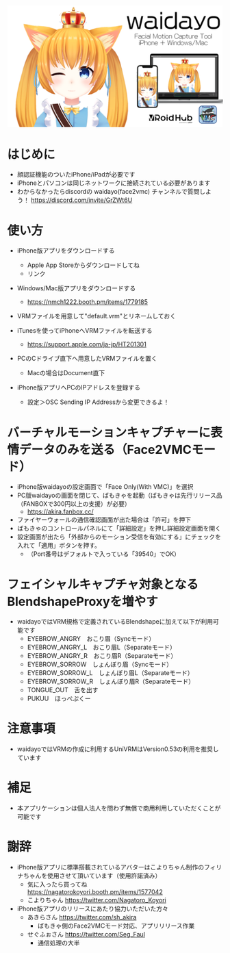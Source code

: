 ![waidayo_logo](waidayo_logo.png)
# はじめに
- 顔認証機能のついたiPhone/iPadが必要です
- iPhoneとパソコンは同じネットワークに接続されている必要があります
- わからなかったらdiscordの waidayo(face2vmc) チャンネルで質問しよう！
https://discord.com/invite/GrZWt6U

# 使い方
- iPhone版アプリをダウンロードする
    - Apple App Storeからダウンロードしてね
    - リンク
    
- Windows/Mac版アプリをダウンロードする
    - https://nmch1222.booth.pm/items/1779185

- VRMファイルを用意して"default.vrm"とリネームしておく
- iTunesを使ってiPhoneへVRMファイルを転送する
    - https://support.apple.com/ja-jp/HT201301
- PCのCドライブ直下へ用意したVRMファイルを置く
    - Macの場合はDocument直下
- iPhone版アプリへPCのIPアドレスを登録する
    - 設定＞OSC Sending IP Addressから変更できるよ！

# バーチャルモーションキャプチャーに表情データのみを送る（Face2VMCモード）
- iPhone版waidayoの設定画面で「Face Only(With VMC)」を選択
- PC版waidayoの画面を閉じて、ばもきゃを起動（ばもきゃは先行リリース品（FANBOXで300円以上の支援）が必要）
    - https://akira.fanbox.cc/
- ファイヤーウォールの通信確認画面が出た場合は「許可」を押下
- ばもきゃのコントロールパネルにて「詳細設定」を押し詳細設定画面を開く
- 設定画面が出たら「外部からのモーション受信を有効にする」にチェックを入れて「適用」ボタンを押す。
    - （Port番号はデフォルトで入っている「39540」でOK）


# フェイシャルキャプチャ対象となるBlendshapeProxyを増やす
- waidayoではVRM規格で定義されているBlendshapeに加えて以下が利用可能です
    - EYEBROW_ANGRY　おこり眉（Syncモード）
    - EYEBROW_ANGRY_L　おこり眉L（Separateモード）
    - EYEBROW_ANGRY_R　おこり眉R（Separateモード）
    - EYEBROW_SORROW　しょんぼり眉（Syncモード）
    - EYEBROW_SORROW_L　しょんぼり眉L（Separateモード）
    - EYEBROW_SORROW_R　しょんぼり眉R（Separateモード）
    - TONGUE_OUT　舌を出す
    - PUKUU　ほっぺぷくー

# 注意事項
- waidayoではVRMの作成に利用するUniVRMはVersion0.53の利用を推奨しています

# 補足
- 本アプリケーションは個人法人を問わず無償で商用利用していただくことが可能です

# 謝辞
- iPhone版アプリに標準搭載されているアバターはこよりちゃん制作のフィリナちゃんを使用させて頂いています（使用許諾済み）
    - 気に入ったら買ってね https://nagatorokoyori.booth.pm/items/1577042
    - こよりちゃん https://twitter.com/Nagatoro_Koyori
- iPhone版アプリのリリースにあたり協力いただいた方々
    - あきらさん https://twitter.com/sh_akira
        - ばもきゃ側のFace2VMCモード対応、アプリリリース作業
    - せぐふぉさん https://twitter.com/Seg_Faul
        - 通信処理の大半
        
        
        
    
